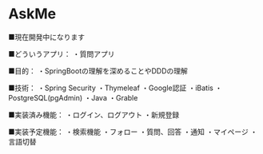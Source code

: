 # AskMe
■現在開発中になります

■どういうアプリ：
 ・質問アプリ

■目的：
 ・SpringBootの理解を深めることやDDDの理解
 
■技術：
 ・Spring Security
 ・Thymeleaf
 ・Google認証
 ・iBatis
 ・PostgreSQL(pgAdmin)
 ・Java
 ・Grable
 
■実装済み機能：
 ・ログイン、ログアウト
 ・新規登録

■実装予定機能：
 ・検索機能
 ・フォロー
 ・質問、回答
 ・通知
 ・マイページ
 ・言語切替

